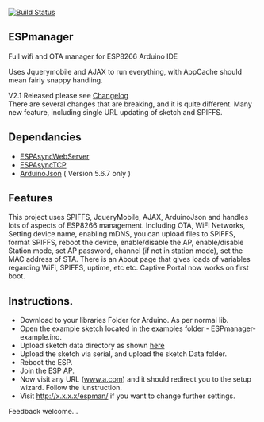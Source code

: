 [![Build Status](https://travis-ci.org/sticilface/ESPmanager.svg?branch=master)](https://travis-ci.org/sticilface/ESPmanager)

## ESPmanager
Full wifi and OTA manager for ESP8266 Arduino IDE

Uses Jquerymobile and AJAX to run everything, with AppCache should mean fairly snappy handling. 

V2.1 Released please see [Changelog](https://github.com/sticilface/ESPmanager/blob/master/ChangeLog.md)  
There are several changes that are breaking, and it is quite different. 
Many new feature, including single URL updating of sketch and SPIFFS. 

## Dependancies
+ [ESPAsyncWebServer](https://github.com/me-no-dev/ESPAsyncWebServer)
+ [ESPAsyncTCP](https://github.com/me-no-dev/ESPAsyncTCP) 
+ [ArduinoJson](https://github.com/bblanchon/ArduinoJson)  ( Version 5.6.7 only )

## Features 
This project uses SPIFFS, JqueryMobile, AJAX, ArduinoJson and handles lots of aspects of ESP8266 management. Including OTA, WiFi Networks, Setting device name, enabling mDNS, you can upload files to SPIFFS, format SPIFFS, reboot the device, enable/disable the AP, enable/disable Station mode, set AP password, channel (if not in station mode), set the MAC address of STA. There is an About page that gives loads of variables regarding WiFi, SPIFFS, uptime, etc etc.  Captive Portal now works on first boot. 

## Instructions. 

- Download to your libraries Folder for Arduino.  As per normal lib. 
- Open the example sketch located in the examples folder - ESPmanager-example.ino.   
- Upload sketch data directory as shown [here](http://esp8266.github.io/Arduino/versions/2.3.0/doc/filesystem.html#uploading-files-to-file-system)   
- Upload the sketch via serial, and upload the sketch Data folder.  
- Reboot the ESP.  
- Join the ESP AP. 
- Now visit any URL (www.a.com) and it should redirect you to the setup wizard.  Follow the iunstruction. 
- Visit http://x.x.x.x/espman/ if you want to change further settings. 

Feedback welcome... 
